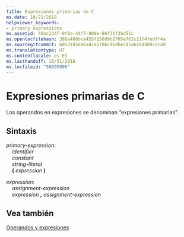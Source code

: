 ```yaml
---
title: Expresiones primarias de C
ms.date: 10/21/2018
helpviewer_keywords:
- primary expressions
ms.assetid: 49ac134f-0f8a-44f7-800e-86f31f2bd51c
ms.openlocfilehash: 386a486bce455f150d9b2705e762c21f4fedff4a
ms.sourcegitcommit: 6052185696adca270bc9bdbec45a626dd89cdcdd
ms.translationtype: HT
ms.contentlocale: es-ES
ms.lasthandoff: 10/31/2018
ms.locfileid: "50605990"
---
```

# <a name="c-primary-expressions"></a>Expresiones primarias de C

Los operandos en expresiones se denominan “expresiones primarias”.

## <a name="syntax"></a>Sintaxis

*primary-expression*:<br/>
&nbsp;&nbsp;&nbsp;&nbsp;*identifier*<br/>
&nbsp;&nbsp;&nbsp;&nbsp;*constant*<br/>
&nbsp;&nbsp;&nbsp;&nbsp;*string-literal*<br/>
&nbsp;&nbsp;&nbsp;&nbsp;**(** *expression* **)**<br/>

*expression*:<br/>
&nbsp;&nbsp;&nbsp;&nbsp;*assignment-expression*<br/>
&nbsp;&nbsp;&nbsp;&nbsp;*expression* **,** *assignment-expression*<br/>

## <a name="see-also"></a>Vea también

[Operandos y expresiones](../c-language/operands-and-expressions.md)
